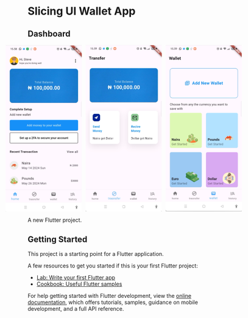 # Slicing UI Wallet App

## Dashboard
<div style="display: flex; justify-content: center;">
  <img src="assets/github/1.png" alt="Alt Text" width="200" style="margin-right: 10px;"/>
  <img src="assets/github/2.png" alt="Alt Text" width="200" style="margin-right: 10px;"/>
  <img src="assets/github/3.png" alt="Alt Text" width="200"/>
</div>






<!-- 
![Alt Text](assets/github/1.png) <br> <br>
![Alt Text](assets/github/2.png) <br> <br>
![Alt Text](assets/github/3.png) <br> <br> -->


A new Flutter project.

## Getting Started





This project is a starting point for a Flutter application.

A few resources to get you started if this is your first Flutter project:

- [Lab: Write your first Flutter app](https://docs.flutter.dev/get-started/codelab)
- [Cookbook: Useful Flutter samples](https://docs.flutter.dev/cookbook)

For help getting started with Flutter development, view the
[online documentation](https://docs.flutter.dev/), which offers tutorials,
samples, guidance on mobile development, and a full API reference.
